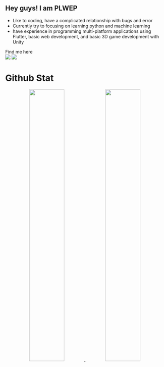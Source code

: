 ## Hey guys! I am PLWEP
 
 - Like to coding, have a complicated relationship with bugs and error 
 - Currently try to focusing on learning python and machine learning
 - have experience in programming multi-platform applications using Flutter, basic web development, and basic 3D game development with Unity

Find me here  
[![](https://img.shields.io/badge/LinkedIn-blue?logo=linkedin&logoColor=white&style=for-the-badge)](https://www.linkedin.com/in/permana-langgeng)
[![](https://img.shields.io/badge/Kaggle-blue?style=for-the-badge&logo=kaggle&labelColor=white)](https://www.kaggle.com/permanalwep)

# Github Stat

<p align="center">
  <a href="https://github.com/PLWEP">
    <img src="https://github-readme-stats.vercel.app/api/top-langs/?username=plwep&layout=compact&theme=dark" width="47%"/>
    <img src="https://github-readme-streak-stats.herokuapp.com/?user=PLWEP&theme=github-dark-blue&hide_border=true" width="47%"/>
  </a>
</p>


